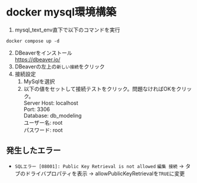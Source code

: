 # docker mysql環境構築
1. mysql_text_env直下で以下のコマンドを実行
```
docker compose up -d
```
2. DBeaverをインストール  
https://dbeaver.io/
3. DBeaverの左上の`新しい接続`をクリック
4. 接続設定
    1. MySqlを選択
    2. 以下の値をセットして接続テストをクリック。問題なければOKをクリック。  
    Server Host: localhost  
    Port: 3306  
    Database: db_modeling  
    ユーザー名: root  
    パスワード: root

## 発生したエラー
- `SQLエラー [08001]: Public Key Retrieval is not allowed`
`編集 接続` -> タブのドライバプロパティを表示 -> allowPublicKeyRetrievalを`TRUE`に変更

